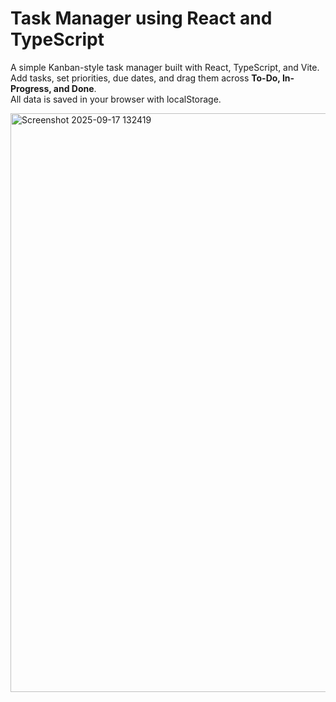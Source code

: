 # Task Manager using React and TypeScript

A simple Kanban-style task manager built with React, TypeScript, and Vite.  
Add tasks, set priorities, due dates, and drag them across **To-Do, In-Progress, and Done**.  
All data is saved in your browser with localStorage.

<img width="1856" height="926" alt="Screenshot 2025-09-17 132419" src="https://github.com/user-attachments/assets/cf4baf28-e9e9-4e4b-8505-6b3919d4c42b" />
